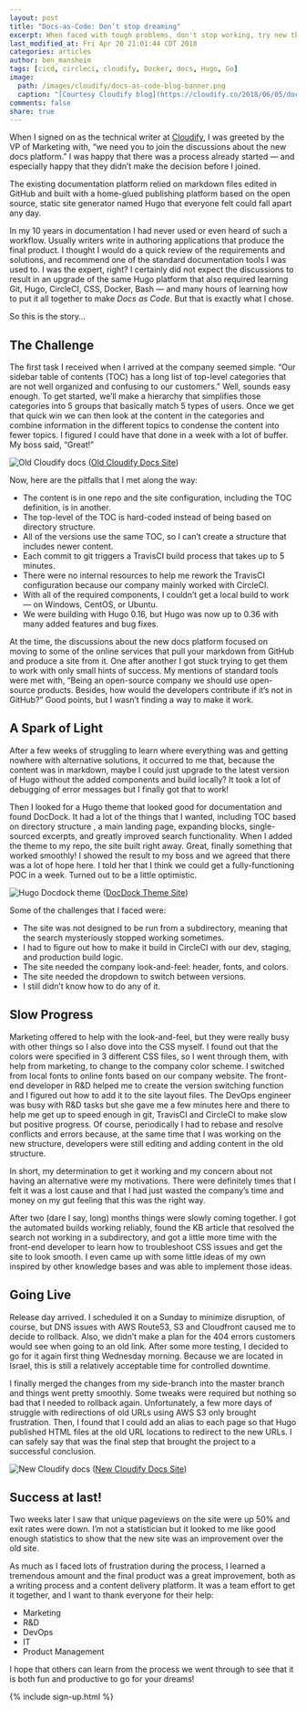 ```yaml
---
layout: post
title: "Docs-as-Code: Don’t stop dreaming"
excerpt: When faced with tough problems, don't stop working, try new things, and achieve your docs-as-code dream.
last_modified_at: Fri Apr 20 21:01:44 CDT 2018
categories: articles
author: ben_mansheim
tags: [cicd, circleci, cloudify, Docker, docs, Hugo, Go]
image:
  path: /images/cloudify/docs-as-code-blog-banner.png
  caption: "[Courtesy Cloudify blog](https://cloudify.co/2018/06/05/docs-as-code-dont-stop-dreaming)"
comments: false
share: true
---
```


When I signed on as the technical writer at [Cloudify](https://cloudify.co/), I was greeted by the VP of Marketing with, “we need you to join the discussions about the new docs platform.” I was happy that there was a process already started — and especially happy that they didn’t make the decision before I joined.

The existing documentation platform relied on markdown files edited in GitHub and built with a home-glued publishing platform based on the open source, static site generator named Hugo  that everyone felt could fall apart any day.

In my 10 years in documentation I had never used or even heard of such a workflow. Usually writers write in authoring applications that produce the final product. I thought I would do a quick review of the requirements and solutions, and recommend one of the standard documentation tools I was used to. I was the expert, right? I certainly did not expect the discussions to result in an upgrade of the same Hugo platform that also required learning Git, Hugo, CircleCI, CSS, Docker, Bash — and many hours of learning how to put it all together to make *Docs as Code*. But that is exactly what I chose.

So this is the story…

## The Challenge

The first task I received when I arrived at the company seemed simple. “Our sidebar table of contents (TOC) has a long list of top-level categories that are not well organized and confusing to our customers.” Well, sounds easy enough. To get started, we’ll make a hierarchy that simplifies those categories into 5 groups that basically match 5 types of users. Once we get that quick win we can then look at the content in the categories and combine information in the different topics to condense the content into fewer topics. I figured I could have that done in a week with a lot of buffer. My boss said, “Great!”

![Old Cloudify docs](../../images/cloudify/old-cloudify-docs.png)
([Old Cloudify Docs Site](https://docs.cloudify.co/4.2.0))

Now, here are the pitfalls that I met along the way:

 * The content is in one repo and the site configuration, including the TOC definition, is in another.
 * The top-level of the TOC is hard-coded instead of being based on directory structure.
 * All of the versions use the same TOC, so I can’t create a structure that includes newer content.
 * Each commit to git triggers a TravisCI build process that takes up to 5 minutes.
 * There were no internal resources to help me rework the TravisCI configuration because our company mainly worked with CircleCI.
 * With all of the required components, I couldn’t get a local build to work — on Windows, CentOS, or Ubuntu.
 * We were building with Hugo 0.16, but Hugo was now up to 0.36 with many added features and bug fixes.

At the time, the discussions about the new docs platform focused on moving to some of the online services that pull your markdown from GitHub and produce a site from it. One after another I got stuck trying to get them to work with only small hints of success. My mentions of standard tools were met with, “Being an open-source company we should use open-source products. Besides, how would the developers contribute if it’s not in GitHub?” Good points, but I wasn’t finding a way to make it work.

## A Spark of Light

After a few weeks of struggling to learn where everything was and getting nowhere with alternative solutions, it occurred to me that, because the content was in markdown, maybe I could just upgrade to the latest version of Hugo without the added components and build locally? It took a lot of debugging of error messages but I finally got that to work!

Then I looked for a Hugo theme that looked good for documentation and found DocDock. It had a lot of the things that I wanted, including TOC based on directory structure , a main landing page, expanding blocks, single-sourced excerpts, and greatly improved search functionality. When I added the theme to my repo, the site built right away. Great, finally something that worked smoothly! I showed the result to my boss and we agreed that there was a lot of hope here. I told her that I think we could get a fully-functioning POC in a week. Turned out to be a little optimistic.

![Hugo Docdock theme](../../images/cloudify/hugo-docdock.png)
([DocDock Theme Site](http://docdock.netlify.com/))

Some of the challenges that I faced were:

 * The site was not designed to be run from a subdirectory, meaning that the search mysteriously stopped working sometimes.
 * I had to figure out how to make it build in CircleCI with our dev, staging, and production build logic.
 * The site needed the company look-and-feel: header, fonts, and colors.
 * The site needed the dropdown to switch between versions.
 * I still didn’t know how to do any of it.

## Slow Progress

Marketing offered to help with the look-and-feel, but they were really busy with other things so I also dove into the CSS myself. I found out that the colors were specified in 3 different CSS files, so I went through them, with help from marketing, to change to the company color scheme. I switched from local fonts to online fonts based on our company website. The front-end developer in R&D helped me to create the version switching function and I figured out how to add it to the site layout files. The DevOps engineer was busy with R&D tasks but she gave me a few minutes here and there to help me get up to speed enough in git, TravisCI and CircleCI to make slow but positive progress. Of course, periodically I had to rebase and resolve conflicts and errors because, at the same time that I was working on the new structure, developers were still editing and adding content in the old structure.

In short, my determination to get it working and my concern about not having an alternative were my motivations. There were definitely times that I felt it was a lost cause and that I had just wasted the company’s time and money on my gut feeling that this was the right way.

After two (dare I say, long) months things were slowly coming together. I got the automated builds working reliably, found the KB article that resolved the search not working in a subdirectory, and got a little more time with the front-end developer to learn how to troubleshoot CSS issues and get the site to look smooth. I even came up with some little ideas of my own inspired by other knowledge bases and was able to implement those ideas.

## Going Live

Release day arrived. I scheduled it on a Sunday to minimize disruption, of course, but DNS issues with AWS Route53, S3 and Cloudfront caused me to decide to rollback. Also, we didn’t make a plan for the 404 errors customers would see when going to an old link. After some more testing, I decided to go for it again first thing Wednesday morning. Because we are located in Israel, this is still a relatively acceptable time for controlled downtime.

I finally merged the changes from my side-branch into the master branch and things went pretty smoothly. Some tweaks were required but nothing so bad that I needed to rollback again. Unfortunately, a few more days of struggle with redirections of old URLs using AWS S3 only brought frustration. Then, I found that I could add an alias to each page so that Hugo published HTML files at the old URL locations to redirect to the new URLs. I can safely say that was the final step that brought the project to a successful conclusion.

![New Cloudify docs](../../images/cloudify/new-cloudify-docs.png)
([New Cloudify Docs Site](https://docs.cloudify.co/))

## Success at last!

Two weeks later I saw that unique pageviews on the site were up 50% and exit rates were down. I’m not a statistician but it looked to me like good enough statistics to show that the new site was an improvement over the old site.

As much as I faced lots of frustration during the process, I learned a tremendous amount and the final product was a great improvement, both as a writing process and a content delivery platform. It was a team effort to get it together, and I want to thank everyone for their help:

* Marketing
* R&D
* DevOps
* IT
* Product Management

I hope that others can learn from the process we went through to see that it is both fun and productive to go for your dreams!


{% include sign-up.html %}
